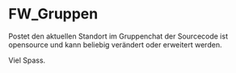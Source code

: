 # FW_Gruppen
Postet den aktuellen Standort im Gruppenchat
der Sourcecode ist opensource und kann beliebig verändert oder erweitert werden.

Viel Spass.
